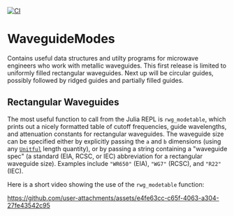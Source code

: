 [![CI](https://github.com/simonp0420/WaveguideModes.jl/actions/workflows/CI.yml/badge.svg)](https://github.com/simonp0420/WaveguideModes.jl/actions/workflows/CI.yml)
# WaveguideModes

Contains useful data structures and utilty programs for microwave engineers who work with metallic waveguides.  This 
first release is limited to uniformly filled rectangular waveguides.  Next up will be circular guides, possibly
followed by ridged guides and partially filled guides.

## Rectangular Waveguides
The most useful function to call from the Julia REPL is `rwg_modetable`, which prints out a nicely formatted table
of cutoff frequencies, guide wavelengths, and attenuation constants for rectangular waveguides.  The waveguide size
can be specified either by explicitly passing the `a` and `b` dimensions (using any 
[`Unitful`](https://painterqubits.github.io/Unitful.jl/stable/) length quantity), or by passing a string containing
a "waveguide spec" (a standard (EIA, RCSC, or IEC) abbreviation for a rectangular waveguide size). Examples include 
`"WR650"` (EIA), `"WG7"` (RCSC), and `"R22"` (IEC). 

Here is a short video showing the use of the `rwg_modetable` function:


https://github.com/user-attachments/assets/e4fe63cc-c65f-4063-a304-27fe43542c95

